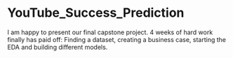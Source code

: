 # YouTube_Success_Prediction
I am happy to present our final capstone project. 4 weeks of hard work finally has paid off: Finding a dataset, creating a business case, starting the EDA and building different models. 
